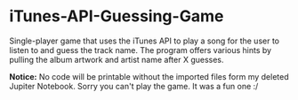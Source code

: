 # iTunes-API-Guessing-Game
Single-player game that uses the iTunes API to play a song for the user to listen to and guess the track name. The program offers various hints by pulling the album artwork and artist name after X guesses.

**Notice:** No code will be printable without the imported files form my deleted Jupiter Notebook. Sorry you can't play the game. It was a fun one :/

